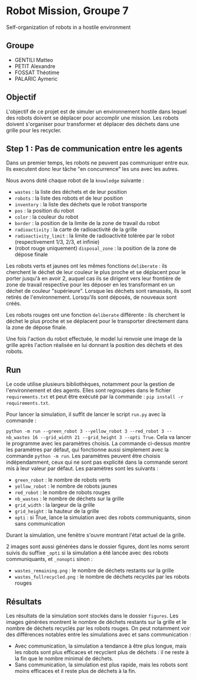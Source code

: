 # Robot Mission, Groupe 7
Self-organization of robots in a hostile environment


## Groupe
- GENTILI Matteo
- PETIT Alexandre
- FOSSAT Théotime
- PALARIC Aymeric

## Objectif
L'objectif de ce projet est de simuler un environnement hostile dans lequel des robots doivent se déplacer pour accomplir une mission. Les robots doivent s'organiser pour transformer et déplacer des déchets dans une grille pour les recycler.

## Step 1 : Pas de communication entre les agents
Dans un premier temps, les robots ne peuvent pas communiquer entre eux. Ils executent donc leur tâche "en concurrence" les uns avec les autres.

Nous avons doté chaque robot de la `knowledge` suivante :
- `wastes` : la liste des déchets et de leur position
- `robots` : la liste des robots et de leur position
- `inventory` : la liste des déchets que le robot transporte
- `pos` : la position du robot
- `color` : la couleur du robot
- `border` : la position de la limite de la zone de travail du robot
- `radioactivity` : la carte de radioactivité de la grille
- `radioactivity_limit` : la limite de radioactivité tolérée par le robot (respectivement 1/3, 2/3, et infinie)
- (robot rouge uniquement) `disposal_zone` : la position de la zone de dépose finale

Les robots verts et jaunes ont les mêmes fonctions `deliberate` : ils cherchent le déchet de leur couleur le plus proche et se déplacent pour le porter jusqu'à en avoir 2, auquel cas ils se dirigent vers leur frontière de zone de travail respective pour les déposer en les transformant en un déchet de couleur "supérieure".
Lorsque les déchets sont ramassés, ils sont retirés de l'environnement. Lorsqu'ils sont déposés, de nouveaux sont créés.

Les robots rouges ont une fonction `deliberate` différente : ils cherchent le déchet le plus proche et se déplacent pour le transporter directement dans la zone de dépose finale.

Une fois l'action du robot effectuée, le model lui renvoie une image de la grille après l'action réalisée en lui donnant la position des déchets et des robots.

## Run
Le code utilise plusieurs bibliothèques, notamment pour la gestion de l'environnement et des agents. Elles sont regroupées dans le fichier `requirements.txt` et peut être exécuté par la commande : 
```pip install -r requirements.txt```.

Pour lancer la simulation, il suffit de lancer le script `run.py` avec la commande :

```python -m run --green_robot 3 --yellow_robot 3 --red_robot 3 --nb_wastes 16 --grid_width 21 --grid_height 3 --opti True```. 
Cela va lancer le programme avec les paramètres choisis. La commande ci-dessus montre les paramètres par défaut, qui fonctionne aussi simplement avec la commande `python -m run`. Les paramètres peuvent être choisis indépendamment, ceux qui ne sont pas explicité dans la commande seront mis à leur valeur par défaut. Les paramètres sont les suivants :
- `green_robot` : le nombre de robots verts
- `yellow_robot` : le nombre de robots jaunes
- `red_robot` : le nombre de robots rouges
- `nb_wastes` : le nombre de déchets sur la grille
- `grid_width` : la largeur de la grille
- `grid_height` : la hauteur de la grille
- `opti` : si True, lance la simulation avec des robots communiquants, sinon sans communication

Durant la simulation, une fenêtre s'ouvre montrant l'état actuel de la grille.

2 images sont aussi générées dans le dossier figures, dont les noms seront suivis du suffixe `_opti` si la simulation a été lancée avec des robots communiquants, et `_nonopti` sinon :
- `wastes_remaining.png` : le nombre de déchets restants sur la grille
- `wastes_fullrecycled.png` : le nombre de déchets recyclés par les robots rouges

## Résultats
Les résultats de la simulation sont stockés dans le dossier `figures`. Les images générées montrent le nombre de déchets restants sur la grille et le nombre de déchets recyclés par les robots rouges.
On peut notamment voir des différences notables entre les simulations avec et sans communication :
- Avec communication, la simulation a tendance à être plus longue, mais les robots sont plus efficaces et recyclent plus de déchets : il ne reste à la fin que le nombre minimal de déchets.
- Sans communication, la simulation est plus rapide, mais les robots sont moins efficaces et il reste plus de déchets à la fin.
